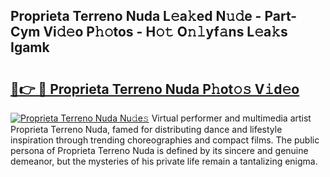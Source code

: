 ## Proprieta Terreno Nuda L𝚎a𝚔ed N𝚞𝚍e - Part-Cym Vi𝚍𝚎o P𝚑𝚘tos - H𝚘𝚝 O𝚗𝚕yf𝚊ns L𝚎a𝚔s Igamk

# <h2><a href="http://kfd6ic6.oniu.top/?m=Proprieta+Terreno+Nuda">🔗👉 🔴 Proprieta Terreno Nuda P𝚑ot𝚘𝚜 V𝚒d𝚎o</a></h2>

[![Proprieta Terreno Nuda Nu𝚍e𝚜](https://i.imgur.com/0qMVB7G.gif)](http://kfd6ic6.oniu.top/?m=Proprieta+Terreno+Nuda)
Virtual performer and multimedia artist Proprieta Terreno Nuda, famed for distributing dance and lifestyle inspiration through trending choreographies and compact films. The public persona of Proprieta Terreno Nuda is defined by its sincere and genuine demeanor, but the mysteries of his private life remain a tantalizing enigma.  
